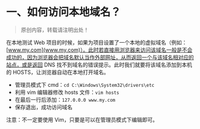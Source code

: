 

# 一、如何访问本地域名？

> 原创内容，转载请注明出处！

在本地测试 Web 项目的时候，如果为项目设置了一个本地的虚拟域名（例如：[www.my.com](www.my.com)）。此时若直接用浏览器来访问该域名一般是不会成功的，因为浏览器会把域名默认当作外部网址，从而返回一个与该域名相对应的站点，或是返回 DNS 找不到域名的错误提示。此时我们就要将该域名添加到本机的 HOSTS，让浏览器自动在本地打开域名。

- 管理员模式下 cmd：`cd C:\Windows\System32\drivers\etc`
- 利用 vim 编辑器修改 hosts 文件：`vim hosts`
- 在最后一行后添加：`127.0.0.0 www.my.com`
- 保存退出，成功访问域名

注意：不一定要使用 Vim，只要是可以在管理员模式下编辑即可。